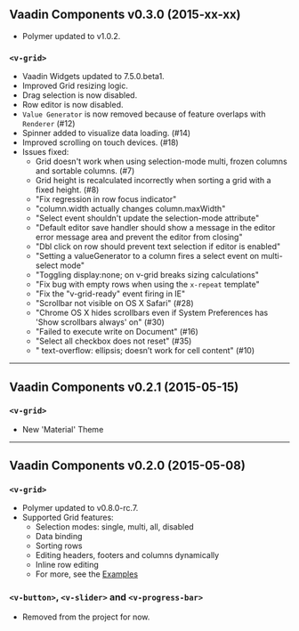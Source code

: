 ## Vaadin Components v0.3.0 (2015-xx-xx)
- Polymer updated to v1.0.2.

### `<v-grid>`
- Vaadin Widgets updated to 7.5.0.beta1.
- Improved Grid resizing logic.
- Drag selection is now disabled.
- Row editor is now disabled.
- `Value Generator` is now removed because of feature overlaps with `Renderer` (#12)
- Spinner added to visualize data loading. (#14)
- Improved scrolling on touch devices. (#18)
- Issues fixed:
  - Grid doesn't work when using selection-mode multi, frozen columns and sortable columns. (#7)
  - Grid height is recalculated incorrectly when sorting a grid with a fixed height. (#8)
  - "Fix regression in row focus indicator"
  - "column.width actually changes column.maxWidth"
  - "Select event shouldn't update the selection-mode attribute"
  - "Default editor save handler should show a message in the editor error message area and prevent the editor from closing"
  - "Dbl click on row should prevent text selection if editor is enabled"
  - "Setting a valueGenerator to a column fires a select event on multi-select mode"
  - "Toggling display:none; on v-grid breaks sizing calculations"
  - "Fix bug with empty rows when using the `x-repeat` template"
  - "Fix the "v-grid-ready" event firing in IE"
  - "Scrollbar not visible on OS X Safari" (#28)
  - "Chrome OS X hides scrollbars even if System Preferences has 'Show scrollbars always' on" (#30)
  - "Failed to execute write on Document" (#16)
  - "Select all checkbox does not reset" (#35)
  - "<v-grid> text-overflow: ellipsis; doesn’t work for cell content" (#10)

***

## Vaadin Components v0.2.1 (2015-05-15)

### `<v-grid>`
- New 'Material' Theme

***

## Vaadin Components v0.2.0 (2015-05-08)

### `<v-grid>`
- Polymer updated to v0.8.0-rc.7.
- Supported Grid features:
  - Selection modes: single, multi, all, disabled
  - Data binding
  - Sorting rows
  - Editing headers, footers and columns dynamically
  - Inline row editing
  - For more, see the [Examples](http://vaadin.github.io/components-examples/)


### `<v-button>`, `<v-slider>` and `<v-progress-bar>`
- Removed from the project for now.
